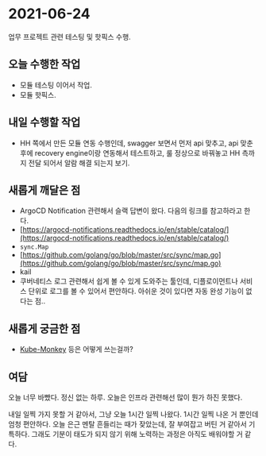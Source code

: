 # 2021-06-24 

업무 프로젝트 관련 테스팅 및 핫픽스 수행. 

## 오늘 수행한 작업 

- 모듈 테스팅 이어서 작업. 
- 모듈 핫픽스. 

## 내일 수행할 작업 

- HH 쪽에서 만든 모듈 연동 수행인데, swagger 보면서 먼저 api 맞추고, api 맞춘 후에 recovery engine이랑 연동해서 테스트하고, 룰 정상으로 바꿔놓고 HH 측까지 전달 되어서 알람 해결 되는지 보기. 

## 새롭게 깨달은 점 

- ArgoCD Notification 관련해서 슬랙 답변이 왔다. 다음의 링크를 참고하라고 한다. 
- [https://argocd-notifications.readthedocs.io/en/stable/catalog/](https://argocd-notifications.readthedocs.io/en/stable/catalog/) 
- `sync.Map` 
- [https://github.com/golang/go/blob/master/src/sync/map.go](https://github.com/golang/go/blob/master/src/sync/map.go) 
- kail 
- 쿠버네티스 로그 관련해서 쉽게 볼 수 있게 도와주는 툴인데, 디플로이먼트나 서비스 단위로 로그를 볼 수 있어서 편안하다. 아쉬운 것이 있다면 자동 완성 기능이 없다는 점.. 

## 새롭게 궁금한 점 

- [Kube-Monkey](https://github.com/asobti/kube-monkey) 등은 어떻게 쓰는걸까? 

## 여담 

오늘 너무 바빴다. 정신 없는 하루. 오늘은 인프라 관련해선 많이 뭔가 하진 못했다. 

내일 일찍 가지 못할 거 같아서, 그냥 오늘 1시간 일찍 나왔다. 1시간 일찍 나온 거 뿐인데 엄청 편안하다. 오늘 은근 멘탈 흔들리는 때가 잦았는데, 잘 부여잡고 버틴 거 같아서 기특하다. 그래도 기분이 태도가 되지 않기 위해 노력하는 과정은 아직도 배워야할 거 같다.
